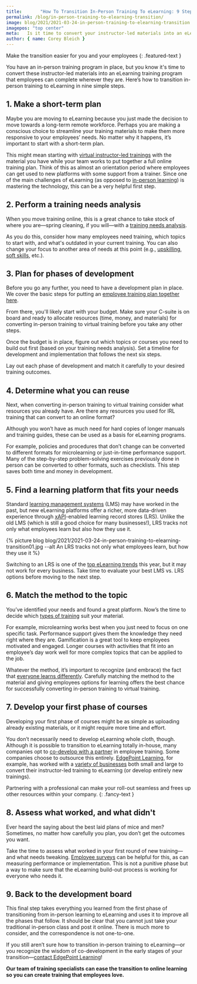 ```yaml
---
title:       "How To Transition In-Person Training To eLearning: 9 Steps"
permalink: /blog/in-person-training-to-elearning-transition/
image: blog/2021/2021-03-24-in-person-training-to-elearning-transition.jpg
imagepos: "top center"
meta:   Is it time to convert your instructor-led materials into an eLearning program that employees can do wherever they are? Here’s how to get started.
author: { name: Corey Bleich }
---
```


Make the transition easier for you and your employees
{: .featured-text }

You have an in-person training program in place, but you know it's time to convert these instructor-led materials into an eLearning training program that employees can complete wherever they are. Here’s how to transition in-person training to eLearning in nine simple steps.

## 1. Make a short-term plan

Maybe you are moving to eLearning because you just made the decision to move towards a long-term remote workforce. Perhaps you are making a conscious choice to streamline your training materials to make them more responsive to your employees’ needs. No matter why it happens, it’s important to start with a short-term plan.

This might mean starting with [virtual instructor-led trainings](/blog/virtual-instructor-led-training/) with the material you have while your team works to put together a full online training plan. Think of this as almost an orientation period where employees can get used to new platforms with some support from a trainer. Since one of the main challenges of eLearning (as opposed to [in-person learning](/blog/instructor-led-training-vs-elearning/)) is mastering the technology, this can be a very helpful first step.

## 2. Perform a training needs analysis

When you move training online, this is a great chance to take stock of where you are—spring cleaning, if you will—with a [training needs analysis](/blog/training-needs-analysis/).

As you do this, consider how many employees need training, which topics to start with, and what's outdated in your current training. You can also change your focus to another area of needs at this point (e.g., [upskilling](/blog/upskill-employees/), [soft skills](/blog/train-for-soft-skills/), etc.).

## 3. Plan for phases of development

Before you go any further, you need to have a development plan in place. We cover the basic steps for putting an [employee training plan together here](/blog/employee-training-plan/).

From there, you'll likely start with your budget. Make sure your C-suite is on board and ready to allocate resources (time, money, and materials) for converting in-person training to virtual training before you take any other steps.

Once the budget is in place, figure out which topics or courses you need to build out first (based on your training needs analysis). Set a timeline for development and implementation that follows the next six steps.

Lay out each phase of development and match it carefully to your desired training outcomes.

## 4. Determine what you can reuse

Next, when converting in-person training to virtual training consider what resources you already have. Are there any resources you used for IRL training that can convert to an online format?

Although you won’t have as much need for hard copies of longer manuals and training guides, these can be used as a basis for eLearning programs.

For example, policies and procedures that don’t change can be converted to different formats for microlearning or just-in-time performance support. Many of the step-by-step problem-solving exercises previously done in person can be converted to other formats, such as checklists. This step saves both time and money in development.

## 5. Find a learning platform that fits your needs 

Standard [learning management systems](/blog/best-lms-for-small-business/) (LMS) may have worked in the past, but new eLearning platforms offer a richer, more data-driven experience through [xAPI](https://xapi.com/)-enabled learning record stores (LRS). Unlike the old LMS (which is still a good choice for many businesses!), LRS tracks not only what employees learn but also how they use it.



{% picture blog blog/2021/2021-03-24-in-person-training-to-elearning-transition01.jpg --alt An LRS tracks not only what employees learn, but how they use it %}



Switching to an LRS is one of the [top eLearning trends](/blog/elearning-trends-2021/) this year, but it may not work for every business. Take time to evaluate your best LMS vs. LRS options before moving to the next step.

## 6. Match the method to the topic  

You’ve identified your needs and found a great platform. Now’s the time to decide which [types of training](/blog/top-10-types-of-employee-training/) suit your material.

For example, microlearning works best when you just need to focus on one specific task. Performance support gives them the knowledge they need right where they are. Gamification is a great tool to keep employees motivated and engaged. Longer courses with activities that fit into an employee’s day work well for more complex topics that can be applied to the job.

Whatever the method, it’s important to recognize (and embrace) the fact that [everyone learns differently](/blog/adult-learning-theory/). Carefully matching the method to the material and giving employees options for learning offers the best chance for successfully converting in-person training to virtual training.

## 7. Develop your first phase of courses

Developing your first phase of courses might be as simple as uploading already existing materials, or it might require more time and effort.

You don’t necessarily need to develop eLearning whole cloth, though. Although it is possible to transition to eLearning totally in-house, many companies opt to [co-develop with a partner](/co-development-services/) in employee training. Some companies choose to outsource this entirely. [EdgePoint Learning](https://www.edgepointlearning.com/), for example, has worked with a [variety of businesses](/about/#case-studies) both small and large to convert their instructor-led training to eLearning (or develop entirely new trainings).

Partnering with a professional can make your roll-out seamless and frees up other resources within your company.
{: .fancy-text }

## 8. Assess what worked, and what didn't  

Ever heard the saying about the best laid plans of mice and men? Sometimes, no matter how carefully you plan, you don’t get the outcomes you want.

Take the time to assess what worked in your first round of new training—and what needs tweaking. [Employee surveys](/blog/how-to-measure-employee-engagement/) can be helpful for this, as can measuring performance or implementation. This is not a punitive phase but a way to make sure that the eLearning build-out process is working for everyone who needs it.

## 9. Back to the development board 

This final step takes everything you learned from the first phase of transitioning from in-person learning to eLearning and uses it to improve all the phases that follow. It should be clear that you cannot just take your traditional in-person class and post it online. There is much more to consider, and the correspondence is not one-to-one.

If you still aren’t sure how to transition in-person training to eLearning—or you recognize the wisdom of co-development in the early stages of your transition—[contact EdgePoint Learning](/contact/)! 

**Our team of training specialists can ease the transition to online learning so you can create training that employees love.**
